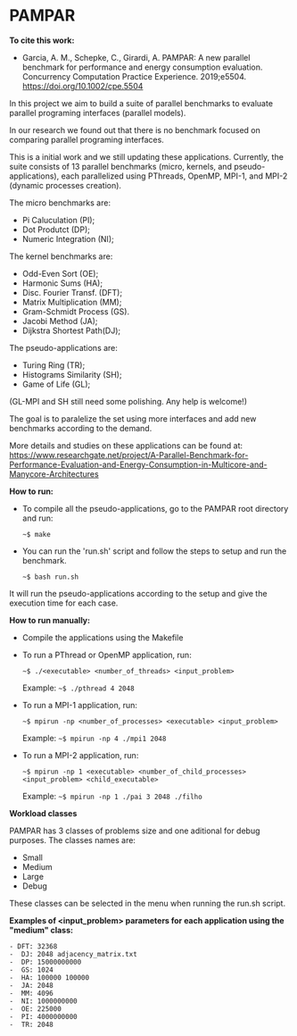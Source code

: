 # PAMPAR

**To cite this work:**

 - Garcia, A. M., Schepke, C., Girardi, A. PAMPAR: A new parallel benchmark for performance and energy consumption evaluation. Concurrency Computation Practice Experience. 2019;e5504. https://doi.org/10.1002/cpe.5504


In this project we aim to build a suite of parallel benchmarks to evaluate parallel programing interfaces (parallel models).

In our research we found out that there is no benchmark focused on comparing parallel programing interfaces.

This is a initial work and we still updating these applications. Currently, the suite consists of 13 parallel benchmarks (micro, kernels, and pseudo-applications), each parallelized using PThreads, OpenMP, MPI-1, and MPI-2 (dynamic processes creation).

The micro benchmarks are:
  - Pi Caluculation       (PI);
  - Dot Produtct          (DP);
  - Numeric Integration   (NI);

The kernel benchmarks are:
  - Odd-Even Sort         (OE);
  - Harmonic Sums         (HA);
  - Disc. Fourier Transf. (DFT);
  - Matrix Multiplication (MM);
  - Gram-Schmidt Process  (GS).
  - Jacobi Method         (JA);
  - Dijkstra Shortest Path(DJ);

The pseudo-applications are:
  - Turing Ring           (TR);
  - Histograms Similarity (SH);
  - Game of Life          (GL);
  
  (GL-MPI and SH still need some polishing. Any help is welcome!)

The goal is to paralelize the set using more interfaces and add new benchmarks according to the demand.

More details and studies on these applications can be found at: https://www.researchgate.net/project/A-Parallel-Benchmark-for-Performance-Evaluation-and-Energy-Consumption-in-Multicore-and-Manycore-Architectures


**How to run:**


  - To compile all the pseudo-applications, go to the PAMPAR root directory and run:
  
	`~$ make`
    
  - You can run the 'run.sh' script and follow the steps to setup and run the benchmark.
  
  	`~$ bash run.sh`
    
  It will run the pseudo-applications according to the setup and give the execution time for each case.
  

**How to run manually:**

  - Compile the applications using the Makefile
  
  - To run a PThread or OpenMP application, run:
    
    	~$ ./<executable> <number_of_threads> <input_problem>
    
    Example: 
    	`~$ ./pthread 4 2048`
   
    
  - To run a MPI-1 application, run:
  
  	`~$ mpirun -np <number_of_processes> <executable> <input_problem>`
    
    Example: 
    	`~$ mpirun -np 4 ./mpi1 2048`
    
    
  - To run a MPI-2 application, run:
 
 	`~$ mpirun -np 1 <executable> <number_of_child_processes> <input_problem> <child_executable>`
    
    Example: 
    	`~$ mpirun -np 1 ./pai 3 2048 ./filho`
  
  
  **Workload classes**
  
  PAMPAR has 3 classes of problems size and one aditional for debug purposes.
The classes names are:
	
- Small	
- Medium	
- Large	
- Debug
		
These classes can be selected in the menu when running the run.sh script.
	
   **Examples of <input_problem> parameters for each application using the "medium" class:**

	- DFT: 32368
	-  DJ: 2048 adjacency_matrix.txt
	-  DP: 15000000000
	-  GS: 1024
	-  HA: 100000 100000
	-  JA: 2048
	-  MM: 4096
	-  NI: 1000000000
	-  OE: 225000
	-  PI: 4000000000
	-  TR: 2048
